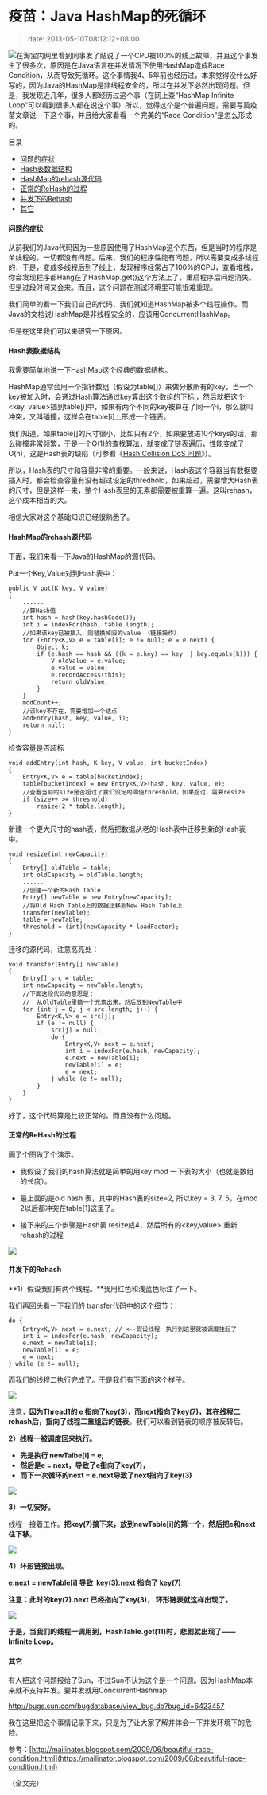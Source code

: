 # 疫苗：Java HashMap的死循环
>date: 2013-05-10T08:12:12+08:00


![](/assets/images/race_condition-300x190.jpg)在淘宝内网里看到同事发了贴说了一个CPU被100%的线上故障，并且这个事发生了很多次，原因是在Java语言在并发情况下使用HashMap造成Race Condition，从而导致死循环。这个事情我4、5年前也经历过，本来觉得没什么好写的，因为Java的HashMap是非线程安全的，所以在并发下必然出现问题。但是，我发现近几年，很多人都经历过这个事（在网上查“HashMap Infinite Loop”可以看到很多人都在说这个事）所以，觉得这个是个普遍问题，需要写篇疫苗文章说一下这个事，并且给大家看看一个完美的“Race Condition”是怎么形成的。




目录



* [问题的症状](#%E9%97%AE%E9%A2%98%E7%9A%84%E7%97%87%E7%8A%B6 "问题的症状")
* [Hash表数据结构](#Hash%E8%A1%A8%E6%95%B0%E6%8D%AE%E7%BB%93%E6%9E%84 "Hash表数据结构")
* [HashMap的rehash源代码](#HashMap%E7%9A%84rehash%E6%BA%90%E4%BB%A3%E7%A0%81 "HashMap的rehash源代码")
* [正常的ReHash的过程](#%E6%AD%A3%E5%B8%B8%E7%9A%84ReHash%E7%9A%84%E8%BF%87%E7%A8%8B "正常的ReHash的过程")
* [并发下的Rehash](#%E5%B9%B6%E5%8F%91%E4%B8%8B%E7%9A%84Rehash "并发下的Rehash")
* [其它](#%E5%85%B6%E5%AE%83 "其它")

#### 问题的症状


从前我们的Java代码因为一些原因使用了HashMap这个东西，但是当时的程序是单线程的，一切都没有问题。后来，我们的程序性能有问题，所以需要变成多线程的，于是，变成多线程后到了线上，发现程序经常占了100%的CPU，查看堆栈，你会发现程序都Hang在了HashMap.get()这个方法上了，重启程序后问题消失。但是过段时间又会来。而且，这个问题在测试环境里可能很难重现。


我们简单的看一下我们自己的代码，我们就知道HashMap被多个线程操作。而Java的文档说HashMap是非线程安全的，应该用ConcurrentHashMap。


但是在这里我们可以来研究一下原因。



#### Hash表数据结构


我需要简单地说一下HashMap这个经典的数据结构。


HashMap通常会用一个指针数组（假设为table[]）来做分散所有的key，当一个key被加入时，会通过Hash算法通过key算出这个数组的下标i，然后就把这个<key, value>插到table[i]中，如果有两个不同的key被算在了同一个i，那么就叫冲突，又叫碰撞，这样会在table[i]上形成一个链表。


我们知道，如果table[]的尺寸很小，比如只有2个，如果要放进10个keys的话，那么碰撞非常频繁，于是一个O(1)的查找算法，就变成了链表遍历，性能变成了O(n)，这是Hash表的缺陷（可参看《[Hash Collision DoS 问题](https://coolshell.cn/articles/6424.html "Hash Collision DoS 问题")》）。


所以，Hash表的尺寸和容量非常的重要。一般来说，Hash表这个容器当有数据要插入时，都会检查容量有没有超过设定的thredhold，如果超过，需要增大Hash表的尺寸，但是这样一来，整个Hash表里的无素都需要被重算一遍。这叫rehash，这个成本相当的大。


相信大家对这个基础知识已经很熟悉了。


#### HashMap的rehash源代码


下面，我们来看一下Java的HashMap的源代码。


Put一个Key,Value对到Hash表中：



```
public V put(K key, V value)
{
    ......
    //算Hash值
    int hash = hash(key.hashCode());
    int i = indexFor(hash, table.length);
    //如果该key已被插入，则替换掉旧的value （链接操作）
    for (Entry<K,V> e = table[i]; e != null; e = e.next) {
        Object k;
        if (e.hash == hash && ((k = e.key) == key || key.equals(k))) {
            V oldValue = e.value;
            e.value = value;
            e.recordAccess(this);
            return oldValue;
        }
    }
    modCount++;
    //该key不存在，需要增加一个结点
    addEntry(hash, key, value, i);
    return null;
}
```

检查容量是否超标



```
void addEntry(int hash, K key, V value, int bucketIndex)
{
    Entry<K,V> e = table[bucketIndex];
    table[bucketIndex] = new Entry<K,V>(hash, key, value, e);
    //查看当前的size是否超过了我们设定的阈值threshold，如果超过，需要resize
    if (size++ >= threshold)
        resize(2 * table.length);
} 
```

新建一个更大尺寸的hash表，然后把数据从老的Hash表中迁移到新的Hash表中。



```
void resize(int newCapacity)
{
    Entry[] oldTable = table;
    int oldCapacity = oldTable.length;
    ......
    //创建一个新的Hash Table
    Entry[] newTable = new Entry[newCapacity];
    //将Old Hash Table上的数据迁移到New Hash Table上
    transfer(newTable);
    table = newTable;
    threshold = (int)(newCapacity * loadFactor);
}
```

迁移的源代码，注意高亮处：



```
void transfer(Entry[] newTable)
{
    Entry[] src = table;
    int newCapacity = newTable.length;
    //下面这段代码的意思是：
    //  从OldTable里摘一个元素出来，然后放到NewTable中
    for (int j = 0; j < src.length; j++) {
        Entry<K,V> e = src[j];
        if (e != null) {
            src[j] = null;
            do {
                Entry<K,V> next = e.next;
                int i = indexFor(e.hash, newCapacity);
                e.next = newTable[i];
                newTable[i] = e;
                e = next;
            } while (e != null);
        }
    }
} 
```

好了，这个代码算是比较正常的。而且没有什么问题。


#### 正常的ReHash的过程


画了个图做了个演示。


* 我假设了我们的hash算法就是简单的用key mod 一下表的大小（也就是数组的长度）。


* 最上面的是old hash 表，其中的Hash表的size=2, 所以key = 3, 7, 5，在mod 2以后都冲突在table[1]这里了。


* 接下来的三个步骤是Hash表 resize成4，然后所有的<key,value> 重新rehash的过程


![](/assets/images/HashMap01.jpg)


#### 并发下的Rehash


**1）假设我们有两个线程。**我用红色和浅蓝色标注了一下。


我们再回头看一下我们的 transfer代码中的这个细节：



```
do {
    Entry<K,V> next = e.next; // <--假设线程一执行到这里就被调度挂起了
    int i = indexFor(e.hash, newCapacity);
    e.next = newTable[i];
    newTable[i] = e;
    e = next;
} while (e != null);
```

而我们的线程二执行完成了。于是我们有下面的这个样子。


![](/assets/images/HashMap02.jpg)


注意，**因为Thread1的 e 指向了key(3)，而next指向了key(7)，其在线程二rehash后，指向了线程二重组后的链表**。我们可以看到链表的顺序被反转后。


**2）线程一被调度回来执行。**


* **先是执行 newTalbe[i] = e;**
* **然后是e = next，导致了e指向了key(7)，**
* **而下一次循环的next = e.next导致了next指向了key(3)**


![](/assets/images/HashMap03.jpg)


**3）一切安好。**


线程一接着工作。**把key(7)摘下来，放到newTable[i]的第一个，然后把e和next往下移**。


![](/assets/images/HashMap04.jpg)


**4）环形链接出现。**


**e.next = newTable[i] 导致  key(3).next 指向了 key(7)**


**注意：此时的key(7).next 已经指向了key(3)， 环形链表就这样出现了。**


![](/assets/images/HashMap05.jpg)


**于是，当我们的线程一调用到，HashTable.get(11)时，悲剧就出现了——Infinite Loop。**


#### 其它


有人把这个问题报给了Sun，不过Sun不认为这个是一个问题。因为HashMap本来就不支持并发。要并发就用ConcurrentHashmap


<http://bugs.sun.com/bugdatabase/view_bug.do?bug_id=6423457>


我在这里把这个事情记录下来，只是为了让大家了解并体会一下并发环境下的危险。


参考：[http://mailinator.blogspot.com/2009/06/beautiful-race-condition.html](https://mailinator.blogspot.com/2009/06/beautiful-race-condition.html)


（全文完）


